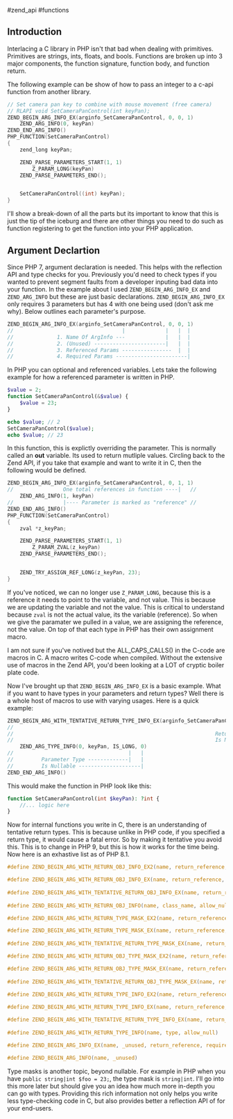 #zend_api #functions

## Introduction

Interlacing a C library in PHP isn't that bad when dealing with primitives. Primitives are strings, ints, floats, and bools. Functions are broken up into 3 major components, the function signature, function body, and function return.

The following example can be show of how to pass an integer to a c-api function from another library.

```c
// Set camera pan key to combine with mouse movement (free camera)
// RLAPI void SetCameraPanControl(int keyPan);
ZEND_BEGIN_ARG_INFO_EX(arginfo_SetCameraPanControl, 0, 0, 1)
    ZEND_ARG_INFO(0, keyPan)
ZEND_END_ARG_INFO()
PHP_FUNCTION(SetCameraPanControl)
{
    zend_long keyPan;

    ZEND_PARSE_PARAMETERS_START(1, 1)
        Z_PARAM_LONG(keyPan)
    ZEND_PARSE_PARAMETERS_END();


    SetCameraPanControl((int) keyPan);
}
```

I'll show a break-down of all the parts but its important to know that this is just the tip of the iceburg and there are other things you need to do such as function registering to get the function into your PHP application.

## Argument Declartion
Since PHP 7, argument declaration is needed. This helps with the reflection API and type checks for you. Previously you'd need to check types if you wanted to prevent segment faults from a developer inputing bad data into your function. In the example about I used `ZEND_BEGIN_ARG_INFO_EX` and `ZEND_ARG_INFO` but these are just basic declarations. `ZEND_BEGIN_ARG_INFO_EX` only requires 3 parameters but has 4 with one being used (don't ask me why). Below outlines each parameter's purpose.  

```c
ZEND_BEGIN_ARG_INFO_EX(arginfo_SetCameraPanControl, 0, 0, 1)
//                                   |             |   |  |
//              1. Name Of ArgInfo ---             |   |  |
//              2. (Unused) -----------------------|   |  |
//              3. Referenced Params ----------------  |  |
//              4. Required Params -----------------------|
```

In PHP you can optional and referenced variables. Lets take the following example for how a referenced parameter is written in PHP.

```php
$value = 2;
function SetCameraPanControl(&$value) {
    $value = 23;
}

echo $value; // 2
SetCameraPanControl($value);
echo $value; // 23
```

In this function, this is explictly overriding the parameter. This is normally called an **out** variable. Its used to return mutliple values. Circling back to the Zend API, if you take that example and want to write it in C, then the following would be defined.

```c
ZEND_BEGIN_ARG_INFO_EX(arginfo_SetCameraPanControl, 0, 1, 1)
//                One total references in function ----|   //
    ZEND_ARG_INFO(1, keyPan)
//                |---- Parameter is marked as "reference" //
ZEND_END_ARG_INFO()
PHP_FUNCTION(SetCameraPanControl)
{
    zval *z_keyPan;

    ZEND_PARSE_PARAMETERS_START(1, 1)
        Z_PARAM_ZVAL(z_keyPan)
    ZEND_PARSE_PARAMETERS_END();


    ZEND_TRY_ASSIGN_REF_LONG(z_keyPan, 23);
}
```

If you've noticed, we can no longer use `Z_PARAM_LONG`, because this is a reference it needs to point to the variable, and not value. This is because we are updating the variable and not the value. This is critical to understand because `zval` is not the actual value, its the variable (reference). So when we give the paramater we pulled in a value, we are assigning the reference, not the value. On top of that each type in PHP has their own assignment macro. 

I am not sure if you've notived but the ALL_CAPS_CALLS() in the C-code are macros in C. A macro writes C-code when compiled. Without the extensive use of macros in the Zend API, you'd been looking at a LOT of cryptic boiler plate code.

Now I've brought up that `ZEND_BEGIN_ARG_INFO_EX` is a basic example. What if you want to have types in your parameters and return types? Well there is a whole host of macros to use with varying usages. Here is a quick example:

```c
ZEND_BEGIN_ARG_WITH_TENTATIVE_RETURN_TYPE_INFO_EX(arginfo_SetCameraPanControl, 0, 1, IS_LONG, 1)
//                                                                                       |    |
//                                                                 Return Type ----------|    |
//                                                                 Is Nullable ---------------|
    ZEND_ARG_TYPE_INFO(0, keyPan, IS_LONG, 0)
//                                     |   |
//         Parameter Type -------------|   |
//         Is Nullable --------------------|
ZEND_END_ARG_INFO()
```

This would make the function in PHP look like this:

```php
function SetCameraPanControl(int $keyPan): ?int {
    //... logic here
}
```

Now for internal functions you write in C, there is an understanding of tentative return types. This is because unlike in PHP code, if you specified a return type, it would cause a fatal error. So by making it tentative you avoid this. This is to change in PHP 9, but this is how it works for the time being. Now here is an exhastive list as of PHP 8.1.

```c
#define ZEND_BEGIN_ARG_WITH_RETURN_OBJ_INFO_EX2(name, return_reference, required_num_args, class_name, allow_null, is_tentative_return_type)

#define ZEND_BEGIN_ARG_WITH_RETURN_OBJ_INFO_EX(name, return_reference, required_num_args, class_name, allow_null)
  
#define ZEND_BEGIN_ARG_WITH_TENTATIVE_RETURN_OBJ_INFO_EX(name, return_reference, required_num_args, class_name, allow_null)
  
#define ZEND_BEGIN_ARG_WITH_RETURN_OBJ_INFO(name, class_name, allow_null) 

#define ZEND_BEGIN_ARG_WITH_RETURN_TYPE_MASK_EX2(name, return_reference, required_num_args, type, is_tentative_return_type)

#define ZEND_BEGIN_ARG_WITH_RETURN_TYPE_MASK_EX(name, return_reference, required_num_args, type)  
  
#define ZEND_BEGIN_ARG_WITH_TENTATIVE_RETURN_TYPE_MASK_EX(name, return_reference, required_num_args, type) 

#define ZEND_BEGIN_ARG_WITH_RETURN_OBJ_TYPE_MASK_EX2(name, return_reference, required_num_args, class_name, type, is_tentative_return_type)

#define ZEND_BEGIN_ARG_WITH_RETURN_OBJ_TYPE_MASK_EX(name, return_reference, required_num_args, class_name, type) 
  
#define ZEND_BEGIN_ARG_WITH_TENTATIVE_RETURN_OBJ_TYPE_MASK_EX(name, return_reference, required_num_args, class_name, type) 

#define ZEND_BEGIN_ARG_WITH_RETURN_TYPE_INFO_EX2(name, return_reference, required_num_args, type, allow_null, is_tentative_return_type)
  
#define ZEND_BEGIN_ARG_WITH_RETURN_TYPE_INFO_EX(name, return_reference, required_num_args, type, allow_null) 

#define ZEND_BEGIN_ARG_WITH_TENTATIVE_RETURN_TYPE_INFO_EX(name, return_reference, required_num_args, type, allow_null) 
  
#define ZEND_BEGIN_ARG_WITH_RETURN_TYPE_INFO(name, type, allow_null) 

#define ZEND_BEGIN_ARG_INFO_EX(name, _unused, return_reference, required_num_args)

#define ZEND_BEGIN_ARG_INFO(name, _unused)

```

Type masks is another topic, beyond nullable. For example in PHP when you have `public string|int $foo = 23;`, the type mask is `string|int`. I'll go into this more later but should give you an idea how much more in-depth you can go with types. Providing this rich information not only helps you write less type-checking code in C, but also provides better a reflection API of for your end-users.
